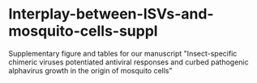 # Interplay-between-ISVs-and-mosquito-cells-suppl
Supplementary figure and tables for our manuscript "Insect-specific chimeric viruses potentiated antiviral responses and curbed pathogenic alphavirus growth in the origin of mosquito cells" 
